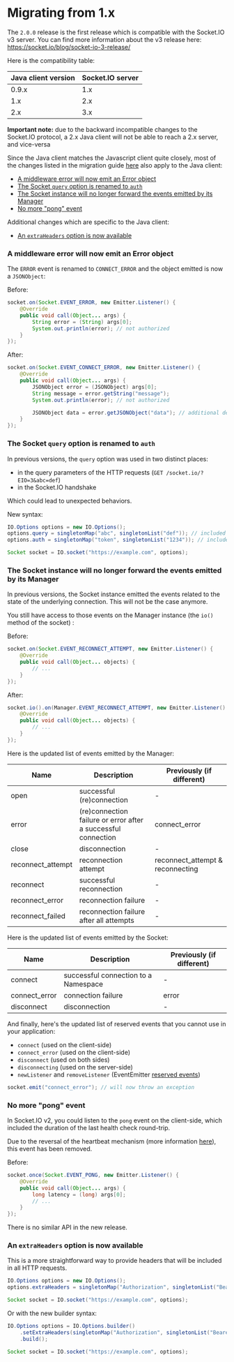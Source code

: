 # Migrating from 1.x

The `2.0.0` release is the first release which is compatible with the Socket.IO v3 server. You can find more information about the v3 release here: https://socket.io/blog/socket-io-3-release/

Here is the compatibility table:

| Java client version | Socket.IO server |
| -------------- | ---------------- |
| 0.9.x  | 1.x |
| 1.x    | 2.x |
| 2.x    | 3.x |

**Important note:** due to the backward incompatible changes to the Socket.IO protocol, a 2.x Java client will not be able to reach a 2.x server, and vice-versa

Since the Java client matches the Javascript client quite closely, most of the changes listed in the migration guide [here](https://socket.io/docs/v3/migrating-from-2-x-to-3-0) also apply to the Java client:

- [A middleware error will now emit an Error object](#A_middleware_error_will_now_emit_an_Error_object)
- [The Socket `query` option is renamed to `auth`](#The_Socket_query_option_is_renamed_to_auth)
- [The Socket instance will no longer forward the events emitted by its Manager](#The_Socket_instance_will_no_longer_forward_the_events_emitted_by_its_Manager)
- [No more "pong" event](#No_more_.E2.80.9Cpong.E2.80.9D_event)

Additional changes which are specific to the Java client:

- [An `extraHeaders` option is now available](#An_extraHeaders_option_is_now_available)

### A middleware error will now emit an Error object

The `ERROR` event is renamed to `CONNECT_ERROR` and the object emitted is now a `JSONObject`:

Before:

```java
socket.on(Socket.EVENT_ERROR, new Emitter.Listener() {
    @Override
    public void call(Object... args) {
        String error = (String) args[0];
        System.out.println(error); // not authorized
    }
});
```

After:

```java
socket.on(Socket.EVENT_CONNECT_ERROR, new Emitter.Listener() {
    @Override
    public void call(Object... args) {
        JSONObject error = (JSONObject) args[0];
        String message = error.getString("message");
        System.out.println(error); // not authorized

        JSONObject data = error.getJSONObject("data"); // additional details (optional)
    }
});
```


### The Socket `query` option is renamed to `auth`

In previous versions, the `query` option was used in two distinct places:

- in the query parameters of the HTTP requests (`GET /socket.io/?EIO=3&abc=def`)
- in the Socket.IO handshake

Which could lead to unexpected behaviors.

New syntax:

```java
IO.Options options = new IO.Options();
options.query = singletonMap("abc", singletonList("def")); // included in the query parameters
options.auth = singletonMap("token", singletonList("1234")); // included in the Socket.IO handshake

Socket socket = IO.socket("https://example.com", options);
```

### The Socket instance will no longer forward the events emitted by its Manager

In previous versions, the Socket instance emitted the events related to the state of the underlying connection. This will not be the case anymore.

You still have access to those events on the Manager instance (the `io()` method of the socket) :

Before:

```java
socket.on(Socket.EVENT_RECONNECT_ATTEMPT, new Emitter.Listener() {
    @Override
    public void call(Object... objects) {
        // ...
    }
});
```

After:

```java
socket.io().on(Manager.EVENT_RECONNECT_ATTEMPT, new Emitter.Listener() {
    @Override
    public void call(Object... objects) {
        // ...
    }
});
```

Here is the updated list of events emitted by the Manager:

| Name | Description | Previously (if different) |
| ---- | ----------- | ------------------------- |
| open | successful (re)connection | - |
| error | (re)connection failure or error after a successful connection | connect_error |
| close | disconnection | - |
| reconnect_attempt | reconnection attempt | reconnect_attempt & reconnecting | - |
| reconnect | successful reconnection | - |
| reconnect_error | reconnection failure | - |
| reconnect_failed | reconnection failure after all attempts | - |

Here is the updated list of events emitted by the Socket:

| Name | Description | Previously (if different) |
| ---- | ----------- | ------------------------- |
| connect | successful connection to a Namespace | - |
| connect_error | connection failure | error |
| disconnect | disconnection | - |


And finally, here's the updated list of reserved events that you cannot use in your application:

- `connect` (used on the client-side)
- `connect_error` (used on the client-side)
- `disconnect` (used on both sides)
- `disconnecting` (used on the server-side)
- `newListener` and `removeListener` (EventEmitter [reserved events](https://nodejs.org/api/events.html#events_event_newlistener))

```java
socket.emit("connect_error"); // will now throw an exception
```

### No more "pong" event

In Socket.IO v2, you could listen to the `pong` event on the client-side, which included the duration of the last health check round-trip.

Due to the reversal of the heartbeat mechanism (more information [here](https://socket.io/blog/engine-io-4-release/#Heartbeat-mechanism-reversal)), this event has been removed.

Before:

```java
socket.once(Socket.EVENT_PONG, new Emitter.Listener() {
    @Override
    public void call(Object... args) {
        long latency = (long) args[0];
        // ...
    }
});
```

There is no similar API in the new release.

### An `extraHeaders` option is now available

This is a more straightforward way to provide headers that will be included in all HTTP requests.

```java
IO.Options options = new IO.Options();
options.extraHeaders = singletonMap("Authorization", singletonList("Bearer abcd"));

Socket socket = IO.socket("https://example.com", options);
```

Or with the new builder syntax:

```java
IO.Options options = IO.Options.builder()
    .setExtraHeaders(singletonMap("Authorization", singletonList("Bearer abcd")))
    .build();

Socket socket = IO.socket("https://example.com", options);
```
